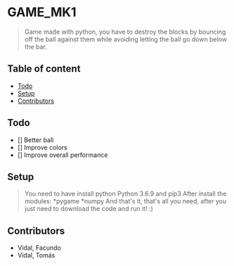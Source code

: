 # GAME_MK1
> Game made with python, you have to destroy the blocks by bouncing off the ball against them while avoiding letting the ball go down below the bar.

## Table of content
* [Todo](#todo)
* [Setup](#setup)
* [Contributors](#contributors)

## Todo

- [] 	Better ball
- []	Improve colors 
- []	Improve overall performance

## Setup
> You need to have install python Python 3.6.9 and pip3
> After install the modules: 
> 	*pygame
>	*numpy
> And that's it, that's all you need, after you just need to download the code and run it! :)

## Contributors
* Vidal, Facundo
* Vidal, Tomás
